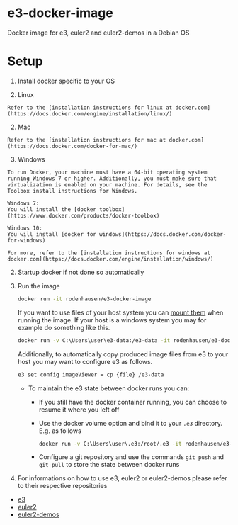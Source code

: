 # e3-docker-image
Docker image for e3, euler2 and euler2-demos in a Debian OS

# Setup

1. Install docker specific to your OS

  1. Linux
 
    Refer to the [installation instructions for linux at docker.com](https://docs.docker.com/engine/installation/linux/)

  2. Mac
 
    Refer to the [installation instructions for mac at docker.com](https://docs.docker.com/docker-for-mac/)

  3. Windows
     
    To run Docker, your machine must have a 64-bit operating system running Windows 7 or higher. Additionally, you must make sure that virtualization is enabled on your machine. For details, see the Toolbox install instructions for Windows.

    Windows 7:
    You will install the [docker toolbox](https://www.docker.com/products/docker-toolbox) 

    Windows 10:
    You will install [docker for windows](https://docs.docker.com/docker-for-windows)

    For more, refer to the [installation instructions for windows at docker.com](https://docs.docker.com/engine/installation/windows/)

2. Startup docker if not done so automatically

3. Run the image

   ```bash
   docker run -it rodenhausen/e3-docker-image
   ```
   
   If you want to use files of your host system you can [mount them](https://docs.docker.com/engine/tutorials/dockervolumes/#mount-a-host-directory-as-a-data-volume) when running the image. If your host is a windows system you may for example do something like this.
   ```bash
   docker run -v C:\Users\user\e3-data:/e3-data -it rodenhausen/e3-docker-image
   ```
   
   Additionally, to automatically copy produced image files from e3 to your host you may want to configure e3 as follows.
   ```bash
   e3 set config imageViewer = cp {file} /e3-data
   ```
   * To maintain the e3 state between docker runs you can:
      * If you still have the docker container running, you can choose to resume it where you left off
      * Use the docker volume option and bind it to your `.e3` directory. E.g. as follows
      
        ```bash
        docker run -v C:\Users\user\.e3:/root/.e3 -it rodenhausen/e3-docker-image
        ```  
      * Configure a git repository and use the commands `git push` and `git pull` to store the state between docker runs 
   
4. For informations on how to use e3, euler2 or euler2-demos please refer to their respective repositories
 * [e3](https://github.com/EulerProject/e3)
 * [euler2](https://github.com/EulerProject/EulerX)
 * [euler2-demos](https://github.com/EulerProject/euler2-demos)
 


